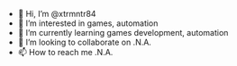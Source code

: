 - 👋 Hi, I’m @xtrmntr84
- 👀 I’m interested in games, automation
- 🌱 I’m currently learning games development, automation
- 💞️ I’m looking to collaborate on .N.A.
- 📫 How to reach me .N.A.

<!---
xtrmntr84/xtrmntr84 is a ✨ special ✨ repository because its `README.md` (this file) appears on your GitHub profile.
You can click the Preview link to take a look at your changes.
--->
